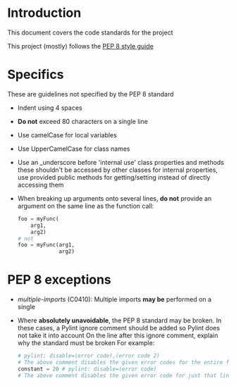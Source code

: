 # Introduction
This document covers the code standards for the project

This project (mostly) follows the [PEP 8 style guide](https://www.python.org/dev/peps/pep-0008)

# Specifics
These are guidelines not specified by the PEP 8 standard

- Indent using 4 spaces
- __Do not__ exceed 80 characters on a single line
- Use camelCase for local variables
- Use UpperCamelCase for class names
- Use an \_underscore before 'internal use' class properties and methods
  these shouldn't be accessed by other classes
  for internal properties, use provided public methods for getting/setting instead of directly
accessing them

- When breaking up arguments onto several lines, __do not__ provide an argument on the same line as
the function call:
  ```python
  foo = myFunc(
      arg1,
      arg2)
  # not
  foo = myFunc(arg1,
               arg2)
  ```

# PEP 8 exceptions
- _multiple-imports_ (C0410):
  Multiple imports __may be__ performed on a single

- Where __absolutely unavoidable__, the PEP 8 standard may be broken.
  In these cases, a Pylint ignore comment should be added so Pylint does not
take it into account
  On the line after this ignore comment, explain why the standard must be
broken
  For example:
  ```python
  # pylint: disable=(error code),(error code 2)
  # The above comment disables the given error codes for the entire file
  constant = 20 # pylint: disable=(error code)
  # The above comment disables the given error code for just that line
  ```
